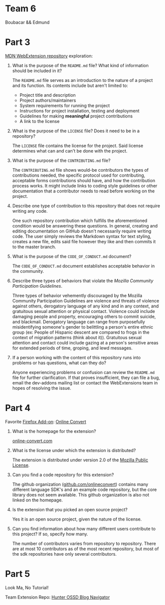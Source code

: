 # Team 6
Boubacar && Edmund

# Part 3

[MDN WebExtension repository](https://github.com/mdn/webextensions-examples) exploration:

1. What is the purpose of the `README.md` file? What kind of information should be included in it?

   The `README.md` file serves as an introduction to the nature of a project and its function. Its
   contents include but aren't limited to:
   *  Project title and description
   *  Project authors/maintainers
   *  System requirements for running the project
   *  Instructions for project installation, testing and deployment
   *  Guidelines for making __meaningful__ project contributions
   *  A link to the license
   
2. What is the purpose of the `LICENSE` file? Does it need to be in a repository?

   The `LICENSE` file contains the license for the project. Said license determines what can and
   can't be done with the project.

3. What is the purpose of the `CONTRIBUTING.md` file?

   The `CONTRIBUTING.md` file shows would-be contributors the types of contributions needed,
   the specific protocol used for contributing, acceptable forms contributions should have, and 
   how the contribution process works. It might include links to coding style guidelines 
   or other documentation that a contributor needs to read before working on the project. 

4. Describe one type of contribution to this repository that does not require writing any code.

   One such repository contribution which fulfills the aforementioned condition would be answering
   these questions. In general, creating and editing documentation on GitHub doesn't 
   necessarily require writing code. The user simply reviews the Markdown syntax for text styling, 
   creates a new file, edits said file however they like and then commits it to the master branch.

5. What is the purpose of the `CODE_OF_CONDUCT.md` document?

   The `CODE_OF_CONDUCT.md` document establishes acceptable behavior in the community.

6. Describe three types of behaviors that violate the _Mozilla Community Participation Guidelines_.

   Three types of behavior vehemently discouraged by the Mozilla Community Participation Guidelines are
   violence and threats of violence against others, derogatory language of any kind and in any context,
   and gratuitous sexual attention or physical contact. Violence could include damaging people and property,
   encouraging others to commit suicide, and blackmail. Derogatory language can range from purposefully
   misidentifying someone's gender to belittling a person's entire ethnic group (ex: People of Hispanic
   descent are compared to frogs in the context of migration patterns (think about it)). Gratuitous sexual attention
   and contact could include gazing at a person's sensitive areas for extended periods of time, groping, and
   lewd messages.

7. If a person working with the content of this repository runs into problems or has questions, what can they do?

   Anyone experiencing problems or confusion can review the `README.md` file for further clarification.
   If that proves insufficient, they can file a bug, email the dev-addons mailing list or contact the
   WebExtensions team in hopes of resolving the issue.
  
# Part 4

Favorite [Firefox Add-on](https://addons.mozilla.org/en-US/firefox/): [Online Convert](https://addons.mozilla.org/en-US/firefox/addon/online-convert/?src=search)

1. What is the homepage for the extension?

   [online-convert.com](https://www.online-convert.com/)
   
2. What is the license under which the extension is distributed?

   The extension is distributed under version 2.0 of the [Mozilla Public License](https://www.mozilla.org/en-US/MPL/2.0/).
   
3. Can you find a code repository for this extension?

   The github organization ([github.com/onlineconvert](https://github.com/onlineconvert)) contains many different language
   SDK's and an example code repository, but the core library does not seem available. This github organization is also not 
   linked on the homepage.
   
4. Is the extension that you picked an open source project?

   Yes it is an open source project, given the nature of the license.
   
5. Can you find information about how many different users contribute to this project? If so, specify how many.

   The number of contributors varies from repository to repository. 
   There are at most 10 contributors as of the most recent repository, but most of the sdk repositories have only several 
   contributors.

# Part 5

Look Ma, No Tutorial! 

Team Extension Repo: [Hunter OSSD Blog Navigator](https://github.com/hunter-college-ossd-spr-2020/hunter-ossd-blog-navigator)
